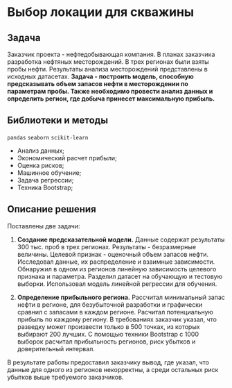 # Выбор локации для скважины

## Задача

Заказчик проекта - нефтедобывающая компания. В планах заказчика разработка нефтяных месторождений. В трех регионах были взяты пробы нефти. Результаты анализа месторождений представлены в исходных датасетах. **Задача - построить модель, способную предсказывать объем запасов нефти в месторождении по параметрам пробы. Также необходимо провести анализ данных и определить регион, где добыча принесет максимальную прибыль.**

## Библиотеки и методы

`pandas` `seaborn` `scikit-learn`

- Анализ данных;
- Экономический расчет прибыли;
- Оценка рисков;
- Машинное обучение;
- Задача регрессии;
- Техника Bootstrap;

## Описание решения

Поставлены две задачи:
1. **Создание предсказательной модели.** Данные содержат результаты 300 тыс. проб в трех регионах. Результаты - безразмерные величины. Целевой признак - оценочный объем запасов нефти. Исследовал данные, их распределение и взаимные зависимости. Обнаружил в одном из регионов линейную зависимость целевого признака и параметра. Разделил датасет на обучающую и тестовую выборки. Использовал модель линейной регрессии для обучения.

2. **Определение прибыльного региона.** Рассчитал минимальный запас нефти в регионе, для безубыточной разработки и графически сравнил с запасами в каждом регионе. Расчитал потенциальную прибыль по каждому региону. В требованиях заказчик указал, что разведку может произвести только в 500 точках, из которых выбирают 200 лучших. С помощью техники Bootstrap с 1000 выборок расчитал прибыльность регионов, риск убытков и доверительный интервал.

В результате работы предоставил заказчику вывод, где указал, что данные для одного из регионов некорректны, а среди остальных риск убытков выше требуемого заказчиков.
